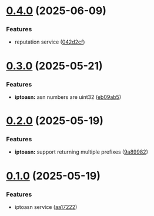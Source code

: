 # [0.4.0](https://github.com/TecharoHQ/thoth-proto/compare/v0.3.0...v0.4.0) (2025-06-09)


### Features

* reputation service ([042d2cf](https://github.com/TecharoHQ/thoth-proto/commit/042d2cf351b5114ebc94e285331771de2feb91a7))

# [0.3.0](https://github.com/TecharoHQ/thoth-proto/compare/v0.2.0...v0.3.0) (2025-05-21)


### Features

* **iptoasn:** asn numbers are uint32 ([eb09ab5](https://github.com/TecharoHQ/thoth-proto/commit/eb09ab58433133c54ec00938d856e3f798cae230))

# [0.2.0](https://github.com/TecharoHQ/thoth-proto/compare/v0.1.0...v0.2.0) (2025-05-19)


### Features

* **iptoasn:** support returning multiple prefixes ([9a89982](https://github.com/TecharoHQ/thoth-proto/commit/9a89982410d66d1b48c892c84f51a54cfa7ad432))

# [0.1.0](https://github.com/TecharoHQ/thoth-proto/compare/v0.0.1...v0.1.0) (2025-05-19)


### Features

* iptoasn service ([aa17222](https://github.com/TecharoHQ/thoth-proto/commit/aa172229ac6d476407c8268a13e9127eaf8c7dbe))
